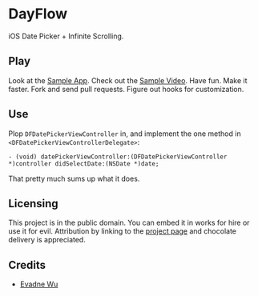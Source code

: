 # DayFlow

iOS Date Picker + Infinite Scrolling.

## Play

Look at the [Sample App](https://github.com/evadne/DayFlow-Sample). Check out the [Sample Video](http://vimeo.com/evadne/dayflow-debut). Have fun. Make it faster. Fork and send pull requests. Figure out hooks for customization.

## Use

Plop `DFDatePickerViewController` in, and implement the one method in `<DFDatePickerViewControllerDelegate>`:

	- (void) datePickerViewController:(DFDatePickerViewController *)controller didSelectDate:(NSDate *)date;

That pretty much sums up what it does.

## Licensing

This project is in the public domain.  You can embed it in works for hire or use it for evil.  Attribution by linking to the [project page](https://github.com/evadne/DayFlow) and chocolate delivery is appreciated.

## Credits

*	[Evadne Wu](http://radi.ws)
